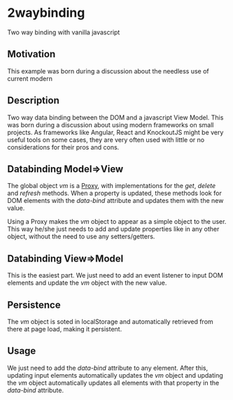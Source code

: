 # 2waybinding
Two way binding with vanilla javascript

## Motivation
This example was born during a discussion about the needless use of current modern 

## Description
Two way data binding between the DOM and a javascript View Model.
This was born during a discussion about using modern frameworks on small projects.
As frameworks like Angular, React and KnockoutJS might be very useful tools on some cases, they are very often used with little or no considerations for their pros and cons.

## Databinding Model=>View
The global object _vm_ is a [Proxy](https://developer.mozilla.org/en-US/docs/Web/JavaScript/Reference/Global_Objects/Proxy), with implementations for the _get_, _delete_ and _refresh_ methods.
When a property is updated, these methods look for DOM elements with the _data-bind_ attribute and updates them with the new value.

Using a Proxy makes the _vm_ object to appear as a simple object to the user. This way he/she just needs to add and update properties like in any other object, without the need to use any setters/getters. 

## Databinding View=>Model
This is the easiest part. We just need to add an event listener to input DOM elements and update the _vm_ object with the new value. 

## Persistence
The _vm_ object is soted in localStorage and automatically retrieved from there at page load, making it persistent.

## Usage
We just need to add the _data-bind_ attribute to any element.
After this, updating input elements automatically updates the _vm_ object and updating the _vm_ object automatically updates all elements with that property in the _data-bind_ attribute. 


